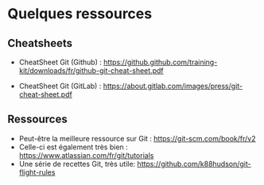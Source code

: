# Quelques ressources

## Cheatsheets
- CheatSheet Git (Github) : https://github.github.com/training-kit/downloads/fr/github-git-cheat-sheet.pdf

- CheatSheet Git (GitLab) : https://about.gitlab.com/images/press/git-cheat-sheet.pdf

## Ressources
- Peut-être la meilleure ressource sur Git : https://git-scm.com/book/fr/v2
- Celle-ci est également très bien : https://www.atlassian.com/fr/git/tutorials
- Une série de recettes Git, très utile: https://github.com/k88hudson/git-flight-rules





